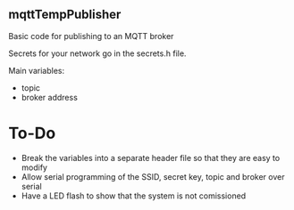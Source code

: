mqttTempPublisher
-----------------

Basic code for publishing to an MQTT broker

Secrets for your network go in the secrets.h file.

Main variables:
* topic
* broker address

# To-Do

* Break the variables into a separate header file so that they are easy to modify
* Allow serial programming of the SSID, secret key, topic and broker over serial
* Have a LED flash to show that the system is not comissioned
